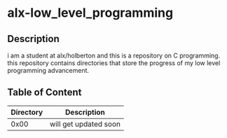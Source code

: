 # alx-low_level_programming
## Description
i am a student at alx/holberton and this is a repository on C programming.
this repository contains directories that store the progress of my low level
programming advancement.
## Table of Content
| Directory | Description |
| --------- | ----------- |
|0x00       | will get updated soon |
